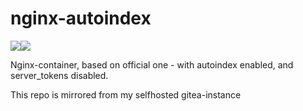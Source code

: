 # nginx-autoindex
[![](https://img.shields.io/docker/build/davralin/nginx-autoindex)](https://hub.docker.com/r/davralin/nginx-autoindex)[![](https://img.shields.io/docker/pulls/davralin/nginx-autoindex.svg)](https://hub.docker.com/r/davralin/nginx-autoindex)

Nginx-container, based on official one - with autoindex enabled, and server_tokens disabled.

This repo is mirrored from my selfhosted gitea-instance